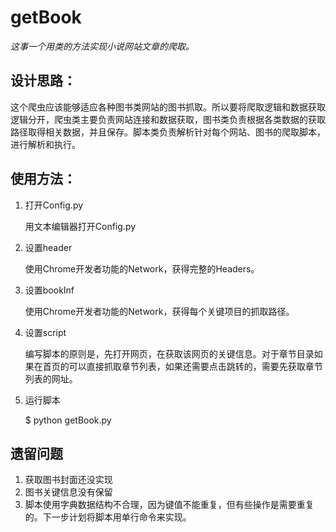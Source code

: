 # getBook

*这事一个用类的方法实现小说网站文章的爬取。*

## 设计思路：

这个爬虫应该能够适应各种图书类网站的图书抓取。所以要将爬取逻辑和数据获取逻辑分开，爬虫类主要负责网站连接和数据获取，图书类负责根据各类数据的获取路径取得相关数据，并且保存。脚本类负责解析针对每个网站、图书的爬取脚本，进行解析和执行。

## 使用方法：

1. 打开Config.py

   用文本编辑器打开Config.py

2. 设置header

   使用Chrome开发者功能的Network，获得完整的Headers。

3. 设置bookInf

   使用Chrome开发者功能的Network，获得每个关键项目的抓取路径。

4. 设置script

   编写脚本的原则是，先打开网页，在获取该网页的关键信息。对于章节目录如果在首页的可以直接抓取章节列表，如果还需要点击跳转的，需要先获取章节列表的网址。

5. 运行脚本

   $ python getBook.py

## 遗留问题

1. 获取图书封面还没实现
2. 图书关键信息没有保留
3. 脚本使用字典数据结构不合理，因为键值不能重复，但有些操作是需要重复的。下一步计划将脚本用单行命令来实现。
